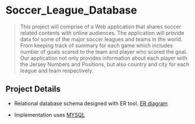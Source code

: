 # Soccer_League_Database
> This project will comprise of a Web application that shares soccer related contents with online audiences. The application will provide data for some of the major soccer leagues and teams in the world. From keeping track of summary for each game which includes number of goals scored to the team and player who scored the goal. Our application not only provides information about each player with the Jersey Numbers and Positions, but also country and city for each league and team respectively. 


## Project Details
* Relational database schema designed with ER tool. 
[ER diagram](screenshots/ER_diagram.png)

* Implementation uses [MYSQL](https://www.mysql.com/)

